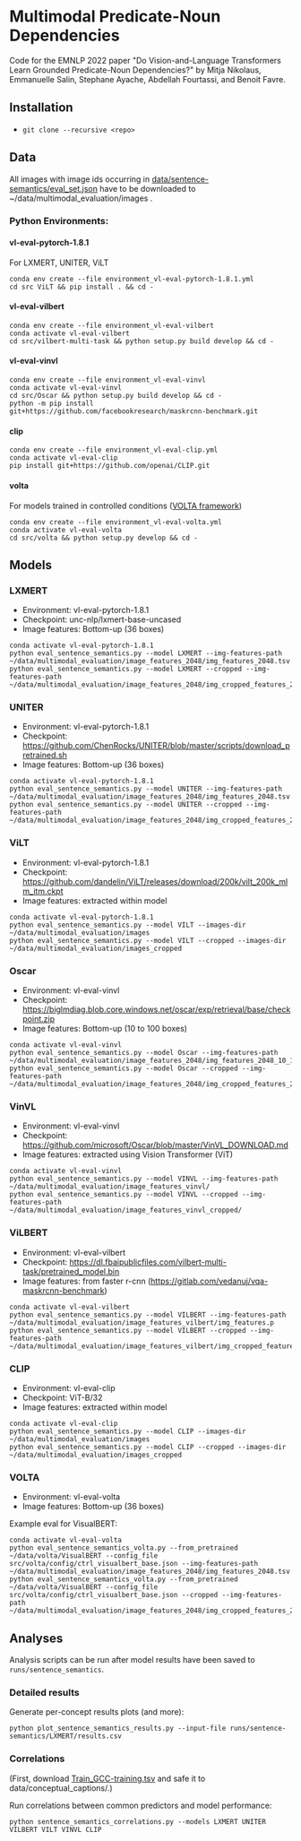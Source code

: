 # Multimodal Predicate-Noun Dependencies

Code for the EMNLP 2022 paper "Do Vision-and-Language Transformers Learn Grounded Predicate-Noun Dependencies?"
by Mitja Nikolaus, Emmanuelle Salin, Stephane Ayache, Abdellah Fourtassi, and Benoit Favre.


## Installation

- `git clone --recursive <repo>`

## Data

All images with image ids occurring in [data/sentence-semantics/eval_set.json](eval_set.json) have to be downloaded to
~/data/multimodal_evaluation/images .

### Python Environments:

#### vl-eval-pytorch-1.8.1
For LXMERT, UNITER, ViLT
```
conda env create --file environment_vl-eval-pytorch-1.8.1.yml 
cd src ViLT && pip install . && cd -
```

#### vl-eval-vilbert

```
conda env create --file environment_vl-eval-vilbert
conda activate vl-eval-vilbert
cd src/vilbert-multi-task && python setup.py build develop && cd -
```

#### vl-eval-vinvl

```
conda env create --file environment_vl-eval-vinvl
conda activate vl-eval-vinvl
cd src/Oscar && python setup.py build develop && cd -
python -m pip install git+https://github.com/facebookresearch/maskrcnn-benchmark.git
```

#### clip

```
conda env create --file environment_vl-eval-clip.yml
conda activate vl-eval-clip
pip install git+https://github.com/openai/CLIP.git
```

#### volta

For models trained in controlled conditions ([VOLTA framework](https://github.com/e-bug/volta))

```
conda env create --file environment_vl-eval-volta.yml
conda activate vl-eval-volta
cd src/volta && python setup.py develop && cd -
```

## Models

### LXMERT

- Environment: vl-eval-pytorch-1.8.1
- Checkpoint: unc-nlp/lxmert-base-uncased
- Image features: Bottom-up (36 boxes)

```
conda activate vl-eval-pytorch-1.8.1
python eval_sentence_semantics.py --model LXMERT --img-features-path ~/data/multimodal_evaluation/image_features_2048/img_features_2048.tsv
python eval_sentence_semantics.py --model LXMERT --cropped --img-features-path ~/data/multimodal_evaluation/image_features_2048/img_cropped_features_2048.tsv
```

### UNITER

- Environment: vl-eval-pytorch-1.8.1
- Checkpoint: https://github.com/ChenRocks/UNITER/blob/master/scripts/download_pretrained.sh
- Image features: Bottom-up (36 boxes)

```
conda activate vl-eval-pytorch-1.8.1
python eval_sentence_semantics.py --model UNITER --img-features-path ~/data/multimodal_evaluation/image_features_2048/img_features_2048.tsv
python eval_sentence_semantics.py --model UNITER --cropped --img-features-path ~/data/multimodal_evaluation/image_features_2048/img_cropped_features_2048.tsv
```

### ViLT

- Environment: vl-eval-pytorch-1.8.1
- Checkpoint: https://github.com/dandelin/ViLT/releases/download/200k/vilt_200k_mlm_itm.ckpt
- Image features: extracted within model

```
conda activate vl-eval-pytorch-1.8.1
python eval_sentence_semantics.py --model VILT --images-dir ~/data/multimodal_evaluation/images
python eval_sentence_semantics.py --model VILT --cropped --images-dir ~/data/multimodal_evaluation/images_cropped
```

### Oscar

- Environment: vl-eval-vinvl
- Checkpoint: https://biglmdiag.blob.core.windows.net/oscar/exp/retrieval/base/checkpoint.zip
- Image features: Bottom-up (10 to 100 boxes)

```
conda activate vl-eval-vinvl
python eval_sentence_semantics.py --model Oscar --img-features-path ~/data/multimodal_evaluation/image_features_2048/img_features_2048_10_100.tsv
python eval_sentence_semantics.py --model Oscar --cropped --img-features-path ~/data/multimodal_evaluation/image_features_2048/img_cropped_features_2048_10_100.tsv
```

### VinVL

- Environment: vl-eval-vinvl
- Checkpoint: https://github.com/microsoft/Oscar/blob/master/VinVL_DOWNLOAD.md
- Image features: extracted using Vision Transformer (ViT)

```
conda activate vl-eval-vinvl
python eval_sentence_semantics.py --model VINVL --img-features-path ~/data/multimodal_evaluation/image_features_vinvl/
python eval_sentence_semantics.py --model VINVL --cropped --img-features-path ~/data/multimodal_evaluation/image_features_vinvl_cropped/
```

### ViLBERT

- Environment: vl-eval-vilbert
- Checkpoint: https://dl.fbaipublicfiles.com/vilbert-multi-task/pretrained_model.bin
- Image features: from faster r-cnn (https://gitlab.com/vedanuj/vqa-maskrcnn-benchmark)


```
conda activate vl-eval-vilbert
python eval_sentence_semantics.py --model VILBERT --img-features-path ~/data/multimodal_evaluation/image_features_vilbert/img_features.p
python eval_sentence_semantics.py --model VILBERT --cropped --img-features-path ~/data/multimodal_evaluation/image_features_vilbert/img_cropped_features.p
```

### CLIP

- Environment: vl-eval-clip
- Checkpoint: ViT-B/32
- Image features: extracted within model

```
conda activate vl-eval-clip
python eval_sentence_semantics.py --model CLIP --images-dir ~/data/multimodal_evaluation/images
python eval_sentence_semantics.py --model CLIP --cropped --images-dir ~/data/multimodal_evaluation/images_cropped
```

### VOLTA

- Environment: vl-eval-volta
- Image features: Bottom-up (36 boxes)

Example eval for VisualBERT:
```
conda activate vl-eval-volta
python eval_sentence_semantics_volta.py --from_pretrained ~/data/volta/VisualBERT --config_file src/volta/config/ctrl_visualbert_base.json --img-features-path ~/data/multimodal_evaluation/image_features_2048/img_features_2048.tsv
python eval_sentence_semantics_volta.py --from_pretrained ~/data/volta/VisualBERT --config_file src/volta/config/ctrl_visualbert_base.json --cropped --img-features-path ~/data/multimodal_evaluation/image_features_2048/img_cropped_features_2048.tsv
```

## Analyses

Analysis scripts can be run after model results have been saved to `runs/sentence_semantics`.

### Detailed results

Generate per-concept results plots (and more):
```
python plot_sentence_semantics_results.py --input-file runs/sentence-semantics/LXMERT/results.csv
```

### Correlations
(First, download [Train_GCC-training.tsv](https://ai.google.com/research/ConceptualCaptions/download)
and safe it to data/conceptual_captions/.)

Run correlations between common predictors and model performance: 
```
python sentence_semantics_correlations.py --models LXMERT UNITER VILBERT VILT VINVL CLIP
```
